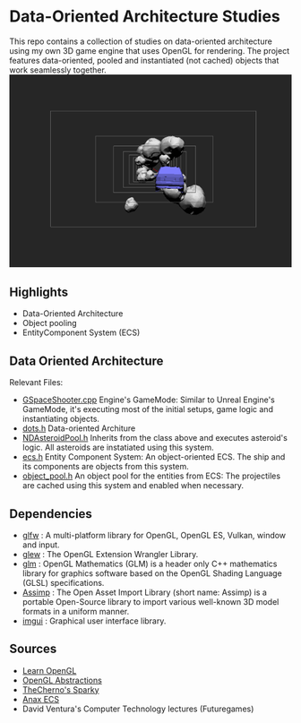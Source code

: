 # Data-Oriented Architecture Studies
This repo contains a collection of studies on data-oriented architecture using my own 3D game engine that uses OpenGL for rendering. The project features data-oriented, pooled and instantiated (not cached) objects that work seamlessly together.
![Demo](/docs/shooterdemo.gif  "Demo")

## Highlights
- Data-Oriented Architecture
- Object pooling
- EntityComponent System (ECS)

## Data Oriented Architecture
Relevant Files: 
* [GSpaceShooter.cpp](https://github.com/jsfoao/nata-engine/blob/main/nata/res/scripts/GSpaceShooter.cpp)
    Engine's GameMode: Similar to Unreal Engine's GameMode, it's executing most of the initial setups, game logic and instantiating objects.
* [dots.h](https://github.com/jsfoao/nata-engine/blob/main/nata/src/core/ecs/dots.h)
    Data-oriented Architure
* [NDAsteroidPool.h](https://github.com/jsfoao/nata-engine/blob/main/nata/res/scripts/NDAsteroidPool.h)
    Inherits from the class above and executes asteroid's logic. All asteroids are instatiated using this system.
* [ecs.h](https://github.com/jsfoao/nata-engine/blob/main/nata/src/core/ecs/ecs.h)
    Entity Component System: An object-oriented ECS. The ship and its components are objects from this system.
* [object_pool.h](https://github.com/jsfoao/nata-engine/blob/main/nata/src/core/ecs/object_pool.h)
    An object pool for the entities from ECS: The projectiles are cached using this system and enabled when necessary.


## Dependencies
 * [glfw](https://github.com/glfw/glfw) : A multi-platform library for OpenGL, OpenGL ES, Vulkan, window and input.
 * [glew](http://glew.sourceforge.net) : The OpenGL Extension Wrangler Library.
 * [glm](https://github.com/g-truc/glm) : OpenGL Mathematics (GLM) is a header only C++ mathematics library for graphics software based on the OpenGL Shading Language (GLSL) specifications.
* [Assimp](https://www.assimp.org) : The Open Asset Import Library (short name: Assimp) is a portable Open-Source library to import various well-known 3D model formats in a uniform manner.
* [imgui](http://glew.sourceforge.net) : Graphical user interface library.

## Sources
- [Learn OpenGL](https://learnopengl.com/)
- [OpenGL Abstractions](https://github.com/Pikachuxxxx/OpenGL-Abstractions)
- [TheCherno's Sparky](https://github.com/TheCherno/Sparky)
- [Anax ECS](https://github.com/miguelmartin75/anax)
- David Ventura's Computer Technology lectures (Futuregames)
